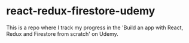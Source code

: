 # react-redux-firestore-udemy

This is a repo where I track my progress in the 'Build an app with React, Redux and Firestore from scratch' on Udemy.

